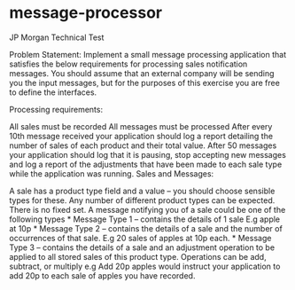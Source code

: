 # message-processor

JP Morgan Technical Test

Problem Statement: Implement a small message processing application that satisfies the below requirements for processing sales notification messages. You should assume that an external company will be sending you the input messages, but for the purposes of this exercise you are free to define the interfaces.

Processing requirements:

All sales must be recorded
All messages must be processed
After every 10th message received your application should log a report detailing the number of sales of each product and their total value.
After 50 messages your application should log that it is pausing, stop accepting new messages and log a report of the adjustments that have been made to each sale type while the application was running.
Sales and Messages:

A sale has a product type field and a value – you should choose sensible types for these.
Any number of different product types can be expected. There is no fixed set.
A message notifying you of a sale could be one of the following types * Message Type 1 – contains the details of 1 sale E.g apple at 10p * Message Type 2 – contains the details of a sale and the number of occurrences of that sale. E.g 20 sales of apples at 10p each. * Message Type 3 – contains the details of a sale and an adjustment operation to be applied to all stored sales of this product type. Operations can be add, subtract, or multiply e.g Add 20p apples would instruct your application to add 20p to each sale of apples you have recorded.
